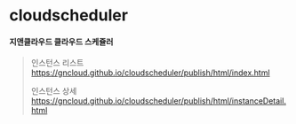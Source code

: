 # cloudscheduler
#### 지앤클라우드 클라우드 스케쥴러

> 인스턴스 리스트  
> https://gncloud.github.io/cloudscheduler/publish/html/index.html
> 
> 인스턴스 상세  
> https://gncloud.github.io/cloudscheduler/publish/html/instanceDetail.html





